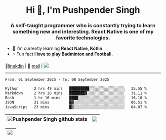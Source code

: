 <h1 align="center">Hi 👋, I'm Pushpender Singh</h1>
<h3 align="center">A self-taught programmer who is constantly trying to learn something new and interesting. React Native is one of my favorite technologies.</h3>

- 🌱 I’m currently learning **React Native, Kotlin**
- ⚡ Fun fact **I love to play Badminton and Football.**

👔[linekdin](https://www.linkedin.com/in/pushpender-singh-240061202/) | 📧 [mail](mailto:pushpendersingh694@gmail.com) | 
<a href="https://github.com/pushpender-singh-ap/pushpender-singh-ap">
    <img src="https://komarev.com/ghpvc/?username=pushpender-singh-ap&style=for-the-badge">
</a>


---

<!--START_SECTION:waka-->

```txt
From: 01 September 2025 - To: 08 September 2025

Python       2 hrs 49 mins   █████████░░░░░░░░░░░░░░░░   35.55 %
Markdown     2 hrs 28 mins   ███████▓░░░░░░░░░░░░░░░░░   31.11 %
Bash         1 hr 16 mins    ████░░░░░░░░░░░░░░░░░░░░░   16.10 %
JSON         31 mins         █▓░░░░░░░░░░░░░░░░░░░░░░░   06.51 %
JavaScript   23 mins         █▒░░░░░░░░░░░░░░░░░░░░░░░   04.87 %
```

<!--END_SECTION:waka-->


| <a><img align="center" src="https://github-readme-stats-iota-ecru-15.vercel.app/api?username=pushpender-singh-ap&show_icons=true&include_all_commits=true&theme=buefy&hide_border=true" alt="Pushpender Singh github stats" /></a> | <a><img align="center" src="https://github-readme-stats-iota-ecru-15.vercel.app/api/top-langs/?username=pushpender-singh-ap&layout=compact&theme=buefy&hide_border=true" /></a> |
| ------------- | ------------- |

| <a> <img align="left" src="https://github-readme-streak-stats.herokuapp.com/?user=pushpender-singh-ap" /></br> </a> |
| ------------- |
